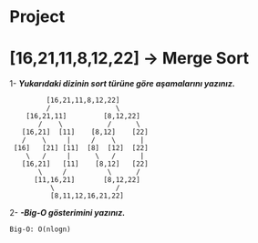# Project
# [16,21,11,8,12,22] -> Merge Sort
1- ***Yukarıdaki dizinin sort türüne göre aşamalarını yazınız.***
```    
         [16,21,11,8,12,22]
         /                \
    [16,21,11]         [8,12,22]
       /    \           /      \
   [16,21]  [11]    [8,12]    [22]
   /    \     |     /    \      |
 [16]   [21] [11]  [8]  [12]  [22]
    \   /     |      \   /      |
   [16,21]   [11]    [8,12]   [22]
       \     /          \      /
      [11,16,21]       [8,12,22]
          \               /
          [8,11,12,16,21,22]
```        
2- ***-Big-O gösterimini yazınız.***
```
Big-O: O(nlogn)
```

